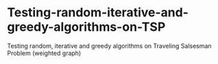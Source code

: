 # Testing-random-iterative-and-greedy-algorithms-on-TSP
Testing random, iterative and greedy algorithms on Traveling Salsesman Problem (weighted graph)
